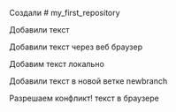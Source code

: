 ﻿Создали # my_first_repository

Добавили текст

Добавили текст через веб браузер

Добавим текст локально 

Добавили текст в новой ветке newbranch

Разрешаем конфликт! текст в браузере
